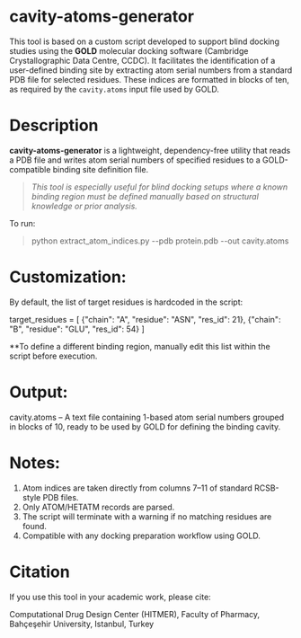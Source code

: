 # cavity-atoms-generator
This tool is based on a custom script developed to support blind docking studies using the **GOLD** molecular docking software (Cambridge Crystallographic Data Centre, CCDC). It facilitates the identification of a user-defined binding site by extracting atom serial numbers from a standard PDB file for selected residues. These indices are formatted in blocks of ten, as required by the `cavity.atoms` input file used by GOLD.

# Description
**cavity-atoms-generator** is a lightweight, dependency-free utility that reads a PDB file and writes atom serial numbers of specified residues to a GOLD-compatible binding site definition file.

> *This tool is especially useful for blind docking setups where a known binding region must be defined manually based on structural knowledge or prior analysis.*

To run:

> python extract_atom_indices.py --pdb protein.pdb --out cavity.atoms

# Customization:
By default, the list of target residues is hardcoded in the script:

target_residues = [
    {"chain": "A", "residue": "ASN", "res_id": 21},
    {"chain": "B", "residue": "GLU", "res_id": 54}
]

**To define a different binding region, manually edit this list within the script before execution.

# Output:
cavity.atoms – A text file containing 1-based atom serial numbers grouped in blocks of 10, ready to be used by GOLD for defining the binding cavity.

# Notes:
1. Atom indices are taken directly from columns 7–11 of standard RCSB-style PDB files.
2. Only ATOM/HETATM records are parsed.
3. The script will terminate with a warning if no matching residues are found.
4. Compatible with any docking preparation workflow using GOLD.

# Citation
If you use this tool in your academic work, please cite:

Computational Drug Design Center (HITMER), Faculty of Pharmacy, Bahçeşehir University, Istanbul, Turkey
